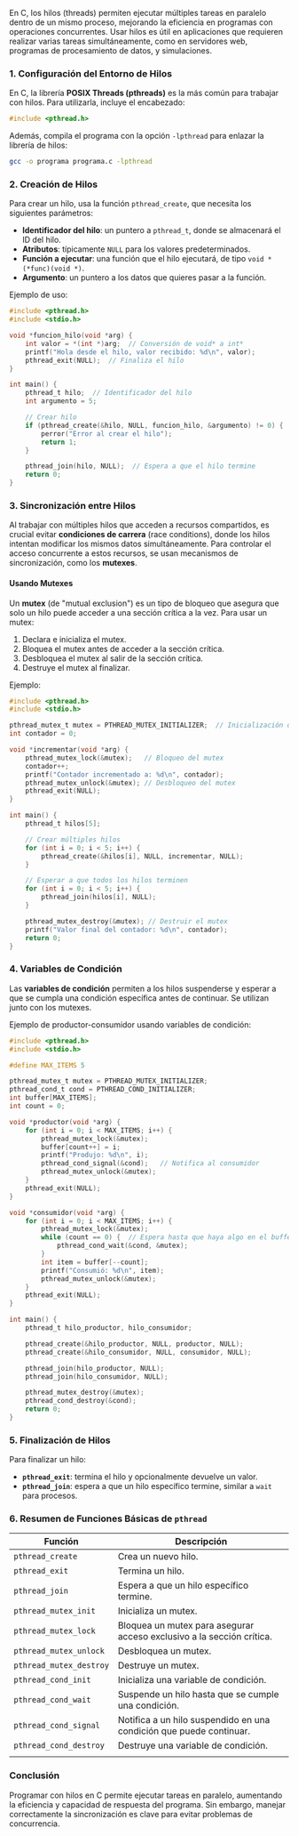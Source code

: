 En C, los hilos (threads) permiten ejecutar múltiples tareas en paralelo dentro de un mismo proceso, mejorando la eficiencia en programas con operaciones concurrentes. Usar hilos es útil en aplicaciones que requieren realizar varias tareas simultáneamente, como en servidores web, programas de procesamiento de datos, y simulaciones.

### 1. Configuración del Entorno de Hilos
En C, la librería **POSIX Threads (pthreads)** es la más común para trabajar con hilos. Para utilizarla, incluye el encabezado:

```c
#include <pthread.h>
```

Además, compila el programa con la opción `-lpthread` para enlazar la librería de hilos:

```bash
gcc -o programa programa.c -lpthread
```

### 2. Creación de Hilos
Para crear un hilo, usa la función `pthread_create`, que necesita los siguientes parámetros:

- **Identificador del hilo**: un puntero a `pthread_t`, donde se almacenará el ID del hilo.
- **Atributos**: típicamente `NULL` para los valores predeterminados.
- **Función a ejecutar**: una función que el hilo ejecutará, de tipo `void *(*func)(void *)`.
- **Argumento**: un puntero a los datos que quieres pasar a la función.

Ejemplo de uso:

```c
#include <pthread.h>
#include <stdio.h>

void *funcion_hilo(void *arg) {
    int valor = *(int *)arg;  // Conversión de void* a int*
    printf("Hola desde el hilo, valor recibido: %d\n", valor);
    pthread_exit(NULL);  // Finaliza el hilo
}

int main() {
    pthread_t hilo;  // Identificador del hilo
    int argumento = 5;

    // Crear hilo
    if (pthread_create(&hilo, NULL, funcion_hilo, &argumento) != 0) {
        perror("Error al crear el hilo");
        return 1;
    }

    pthread_join(hilo, NULL);  // Espera a que el hilo termine
    return 0;
}
```

### 3. Sincronización entre Hilos
Al trabajar con múltiples hilos que acceden a recursos compartidos, es crucial evitar **condiciones de carrera** (race conditions), donde los hilos intentan modificar los mismos datos simultáneamente. Para controlar el acceso concurrente a estos recursos, se usan mecanismos de sincronización, como los **mutexes**.

#### Usando Mutexes

Un **mutex** (de "mutual exclusion") es un tipo de bloqueo que asegura que solo un hilo puede acceder a una sección crítica a la vez. Para usar un mutex:

1. Declara e inicializa el mutex.
2. Bloquea el mutex antes de acceder a la sección crítica.
3. Desbloquea el mutex al salir de la sección crítica.
4. Destruye el mutex al finalizar.

Ejemplo:

```c
#include <pthread.h>
#include <stdio.h>

pthread_mutex_t mutex = PTHREAD_MUTEX_INITIALIZER;  // Inicialización del mutex
int contador = 0;

void *incrementar(void *arg) {
    pthread_mutex_lock(&mutex);   // Bloqueo del mutex
    contador++;
    printf("Contador incrementado a: %d\n", contador);
    pthread_mutex_unlock(&mutex); // Desbloqueo del mutex
    pthread_exit(NULL);
}

int main() {
    pthread_t hilos[5];

    // Crear múltiples hilos
    for (int i = 0; i < 5; i++) {
        pthread_create(&hilos[i], NULL, incrementar, NULL);
    }

    // Esperar a que todos los hilos terminen
    for (int i = 0; i < 5; i++) {
        pthread_join(hilos[i], NULL);
    }

    pthread_mutex_destroy(&mutex); // Destruir el mutex
    printf("Valor final del contador: %d\n", contador);
    return 0;
}
```

### 4. Variables de Condición
Las **variables de condición** permiten a los hilos suspenderse y esperar a que se cumpla una condición específica antes de continuar. Se utilizan junto con los mutexes.

Ejemplo de productor-consumidor usando variables de condición:

```c
#include <pthread.h>
#include <stdio.h>

#define MAX_ITEMS 5

pthread_mutex_t mutex = PTHREAD_MUTEX_INITIALIZER;
pthread_cond_t cond = PTHREAD_COND_INITIALIZER;
int buffer[MAX_ITEMS];
int count = 0;

void *productor(void *arg) {
    for (int i = 0; i < MAX_ITEMS; i++) {
        pthread_mutex_lock(&mutex);
        buffer[count++] = i;
        printf("Produjo: %d\n", i);
        pthread_cond_signal(&cond);   // Notifica al consumidor
        pthread_mutex_unlock(&mutex);
    }
    pthread_exit(NULL);
}

void *consumidor(void *arg) {
    for (int i = 0; i < MAX_ITEMS; i++) {
        pthread_mutex_lock(&mutex);
        while (count == 0) {  // Espera hasta que haya algo en el buffer
            pthread_cond_wait(&cond, &mutex);
        }
        int item = buffer[--count];
        printf("Consumió: %d\n", item);
        pthread_mutex_unlock(&mutex);
    }
    pthread_exit(NULL);
}

int main() {
    pthread_t hilo_productor, hilo_consumidor;

    pthread_create(&hilo_productor, NULL, productor, NULL);
    pthread_create(&hilo_consumidor, NULL, consumidor, NULL);

    pthread_join(hilo_productor, NULL);
    pthread_join(hilo_consumidor, NULL);

    pthread_mutex_destroy(&mutex);
    pthread_cond_destroy(&cond);
    return 0;
}
```

### 5. Finalización de Hilos
Para finalizar un hilo:

- **`pthread_exit`**: termina el hilo y opcionalmente devuelve un valor.
- **`pthread_join`**: espera a que un hilo específico termine, similar a `wait` para procesos.

### 6. Resumen de Funciones Básicas de `pthread`

| Función                 | Descripción                                                           |
| ----------------------- | --------------------------------------------------------------------- |
| `pthread_create`        | Crea un nuevo hilo.                                                   |
| `pthread_exit`          | Termina un hilo.                                                      |
| `pthread_join`          | Espera a que un hilo específico termine.                              |
| `pthread_mutex_init`    | Inicializa un mutex.                                                  |
| `pthread_mutex_lock`    | Bloquea un mutex para asegurar acceso exclusivo a la sección crítica. |
| `pthread_mutex_unlock`  | Desbloquea un mutex.                                                  |
| `pthread_mutex_destroy` | Destruye un mutex.                                                    |
| `pthread_cond_init`     | Inicializa una variable de condición.                                 |
| `pthread_cond_wait`     | Suspende un hilo hasta que se cumple una condición.                   |
| `pthread_cond_signal`   | Notifica a un hilo suspendido en una condición que puede continuar.   |
| `pthread_cond_destroy`  | Destruye una variable de condición.                                   |
|                         |                                                                       |

### Conclusión
Programar con hilos en C permite ejecutar tareas en paralelo, aumentando la eficiencia y capacidad de respuesta del programa. Sin embargo, manejar correctamente la sincronización es clave para evitar problemas de concurrencia.